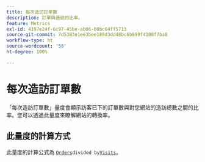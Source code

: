 ```yaml
---
title: 每次造訪訂單數
description: 訂單與造訪的比率。
feature: Metrics
exl-id: 4197e24f-6c97-45be-ab06-08bc64ff5713
source-git-commit: 7d5383e1ee3bee189d3dd48bc6b899f4108f7ba8
workflow-type: ht
source-wordcount: '58'
ht-degree: 100%

---
```


# 每次造訪訂單數

「每次造訪訂單數」量度會顯示訪客已下的訂單數與對您網站的造訪總數之間的比率。您可以透過此量度來瞭解網站的轉換率。

## 此量度的計算方式

此量度的計算公式為 [`Orders`](orders.md)` divided by `[`Visits`](visits.md)。
